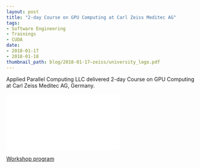 ```yaml
---
layout: post
title: "2-day Course on GPU Computing at Carl Zeiss Meditec AG"
tags:
- Software Engineering
- Trainings
- CUDA
date:
- 2018-01-17
- 2018-01-18
thumbnail_path: blog/2018-01-17–zeiss/university_logo.pdf
---
```


Applied Parallel Computing LLC delivered 2-day Course on GPU Computing at Carl Zeiss Meditec AG, Germany.

![alt text](\assets\img\blog\2018-01-17–zeiss\university_logo.pdf "Logo Title Text 1")

[Workshop program](\assets\img\blog\2018-01-17–zeiss\program.pdf)
